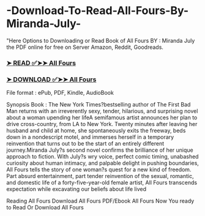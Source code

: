 # -Download-To-Read-All-Fours-By-Miranda-July-

"Here Options to Downloading or Read Book of All Fours BY : Miranda July the PDF online for free on Server Amazon, Reddit, Goodreads.

### [➤ READ ✅➤➤ All Fours](https://en.ebooksteach.xyz/?book=197798168-all-fours)
### [➤ DOWNLOAD ✅➤➤ All Fours](https://en.ebooksteach.xyz/?book=197798168-all-fours)

File format : ePub, PDF, Kindle, AudioBook

Synopsis Book : The New York Times?bestselling author of The First Bad Man returns with an irreverently sexy, tender, hilarious, and surprising novel about a woman upending her lifeA semifamous artist announces her plan to drive cross-country, from LA to New York. Twenty minutes after leaving her husband and child at home, she spontaneously exits the freeway, beds down in a nondescript motel, and immerses herself in a temporary reinvention that turns out to be the start of an entirely different journey.Miranda July?s second novel confirms the brilliance of her unique approach to fiction. With July?s wry voice, perfect comic timing, unabashed curiosity about human intimacy, and palpable delight in pushing boundaries, All Fours tells the story of one woman?s quest for a new kind of freedom. Part absurd entertainment, part tender reinvention of the sexual, romantic, and domestic life of a forty-five-year-old female artist, All Fours transcends expectation while excavating our beliefs about life lived 

Reading All Fours
Download All Fours
PDF/Ebook All Fours
Now You ready to Read Or Download All Fours
